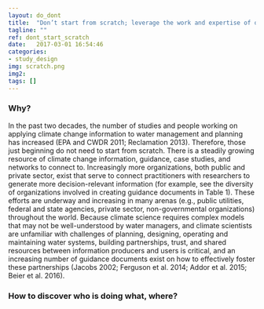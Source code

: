 ```yaml
---
layout: do_dont
title:  "Don’t start from scratch; leverage the work and expertise of others"
tagline: ""
ref: dont_start_scratch 
date:   2017-03-01 16:54:46
categories:
- study_design
img: scratch.png
img2:
tags: []
---
```


<h3><a class="text-toggle" data-toggle="collapse" data-target="#demo" aria-expanded="true">
       <span class="text-collapsed glyphicon glyphicon-chevron-right"></span>
       <span class="text-expanded glyphicon glyphicon-chevron-down"></span>
    </a>Why?</h3>

<div id="demo" class="collapse"">
In the past two decades, the number of studies and people working on applying climate change information to water management and planning has increased (EPA and CWDR 2011; Reclamation 2013). Therefore, those just beginning do not need to start from scratch. There is a steadily growing resource of climate change information, guidance, case studies, and networks to connect to. Increasingly more organizations, both public and private sector, exist that serve to connect practitioners with researchers to generate more decision-relevant information (for example, see the diversity of organizations involved in creating guidance documents in Table 1). These efforts are underway and increasing in many arenas (e.g., public utilities, federal and state agencies, private sector, non-governmental organizations) throughout the world.  Because climate science requires complex models that may not be well-understood by water managers, and climate scientists are unfamiliar with challenges of planning, designing, operating and maintaining water systems, building partnerships, trust, and shared resources between information producers and users is critical, and an increasing number of guidance documents exist on how to effectively foster these partnerships (Jacobs 2002; Ferguson et al. 2014; Addor et al. 2015; Beier et al. 2016).
</div>

<h3>How to discover who is doing what, where?</h3>


